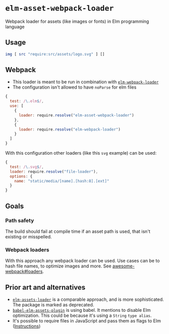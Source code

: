 # `elm-asset-webpack-loader`

Webpack loader for assets (like images or fonts) in Elm programming language

## Usage

```elm
img [ src "require:src/assets/logo.svg" ] []
```

## Webpack

* This loader is meant to be run in combination with [`elm-webpack-loader`](https://github.com/elm-community/elm-webpack-loader)
* The configuration isn't allowed to have `noParse` for elm files

```js
{
  test: /\.elm$/,
  use: [
    {
      loader: require.resolve("elm-asset-webpack-loader")
    },
    {
      loader: require.resolve("elm-webpack-loader")
    }
  ]
}
```

With this configuration other loaders (like this `svg` example) can be used:

```javascript
{
  test: /\.svg$/,
  loader: require.resolve("file-loader"),
  options: {
    name: "static/media/[name].[hash:8].[ext]"
  }
}
```

## Goals

### Path safety

The build should fail at compile time if an asset path is used, that isn't existing or misspelled.

### Webpack loaders

With this approach any webpack loader can be used. Use cases can be to hash file names, to optimize images and more. See [awesome-webpack#loaders](https://github.com/webpack-contrib/awesome-webpack#loaders).

## Prior art and alternatives

* [`elm-assets-loader`](https://github.com/NoRedInk/elm-assets-loader) is a comparable approach, and is more sophisticated. The package is marked as deprecated.
* [`babel-elm-assets-plugin`](https://github.com/cultureamp/babel-elm-assets-plugin) is using babel. It mentions to disable Elm optimization. This could be because it's using a `String` `type alias`.
* It's possible to require files in JavaScript and pass them as flags to Elm ([Instructions](https://github.com/halfzebra/create-elm-app/tree/748391d68e5ddaa5e1ae1dca866c68a5e42ff53d/template/README.md#adding-images-and-fonts))
